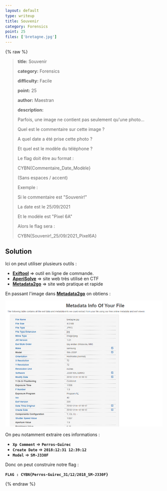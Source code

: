 ```yaml
---
layout: default
type: writeup
title: Souvenir
category: Forensics
point: 25
files: ['bretagne.jpg']
---
```


{% raw %}
> **title:** Souvenir
>
> **category:** Forensics
>
> **difficulty:** Facile
>
> **point:** 25
>
> **author:** Maestran
>
> **description:**
>
> Parfois, une image ne contient pas seulement qu'une photo...
>
> Quel est le commentaire sur cette image ?  
>
> A quel date a été prise cette photo ?  
>
> Et quel est le modèle du téléphone ?  
>
> Le flag doit être au format :
>
> CYBN{Commentaire_Date_Modèle}
>
> (Sans espaces / accent)
>
> Exemple :
>
> Si le commentaire est "Souvenir!"  
>
> La date est le 25/09/2021  
>
> Et le modèle est "Pixel 6A"  
>
> Alors le flag sera :  
>
> CYBN{Souvenir!_25/09/2021_Pixel6A}
>
> 

## Solution

Ici on peut utiliser plusieurs outils :

- **[Exiftool](https://exiftool.org)** => outil en ligne de commande.
- **[AperiSolve](https://www.aperisolve.com/)** => site web très utilisé en CTF
- **[Metadata2go](https://www.metadata2go.com/)** => site web pratique et rapide

En passant l'image dans **[Metadata2go](https://www.metadata2go.com/)** on obtiens : 

![Métadonnée de l'image](images/metadata.png)

On peu notamment extraire ces informations :
- **`Xp Comment`** => **`Perros-Guirec`**
- **`Create Date`** => **`2018:12:31 12:39:12`**
- **`Model`** => **`SM-J330F`**

Donc on peut construire notre flag :

**`FLAG : CYBN{Perros-Guirec_31/12/2018_SM-J330F}`**

{% endraw %}
